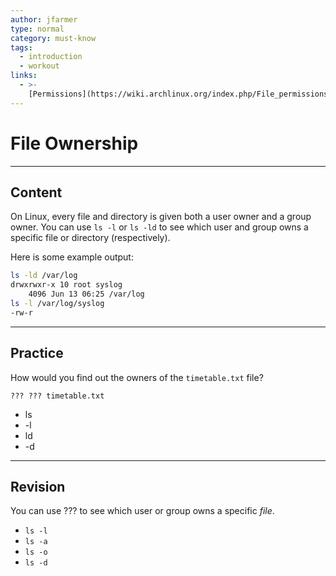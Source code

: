 ```yaml
---
author: jfarmer
type: normal
category: must-know
tags:
  - introduction
  - workout
links:
  - >-
    [Permissions](https://wiki.archlinux.org/index.php/File_permissions_and_attributes){website}
---
```


# File Ownership


---

## Content

On Linux, every file and directory is given both a user owner and a group owner.  You can use `ls -l` or `ls -ld` to see which user and group owns a specific file or directory (respectively).

Here is some example output:

```bash
ls -ld /var/log
drwxrwxr-x 10 root syslog
    4096 Jun 13 06:25 /var/log
ls -l /var/log/syslog
-rw-r
```


---

## Practice

How would you find out the owners of the `timetable.txt` file?

```plain-text
??? ??? timetable.txt
```

- ls
- -l
- ld
- -d


---

## Revision

You can use ??? to see which user or group owns a specific *file*.

- `ls -l`
- `ls -a`
- `ls -o`
- `ls -d`
